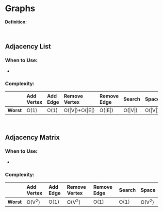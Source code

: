 # Graphs
**Definition:** 

<br/>

## Adjacency List


### When to Use:
* 

### Complexity:

| |Add Vertex|Add Edge|Remove Vertex|Remove Edge|Search|Space|
|:---|:---|:---|:---|:---|:---|:---|
|**Worst**|O(1)|O(1)|O(\|V\|)+O(\|E\|)|O(\|E\|)|O(\|V\|)|O(\|V\|)+O(\|E\|)|

<br/>

## Adjacency Matrix


### When to Use:
* 

### Complexity:

| |Add Vertex|Add Edge|Remove Vertex|Remove Edge|Search|Space|
|:---|:---|:---|:---|:---|:---|:---|
|**Worst**|O(V<sup>2</sup>)|O(1)|O(V<sup>2</sup>)|O(1)|O(1)|O(V<sup>2</sup>)|
